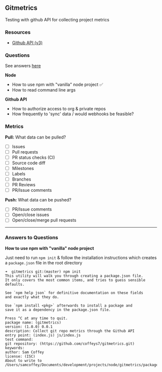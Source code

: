 ## Gitmetrics

Testing with github API for collecting project metrics

### Resources

- [Github API (v3)](https://developer.github.com/v3/)

### Questions

See answers [here](#answers-to-questions)

**Node**

- How to use npm with "vanilla" node project ✅
- How to read command line args

**Github API**

- How to authorize access to org & private repos
- How frequently to 'sync' data / would webhooks be feasible?

### Metrics

**Pull:** What data can be pulled?

- [ ] Issues
- [ ] Pull requests
- [ ] PR status checks (CI)
- [ ] Source code diff
- [ ] Milestones
- [ ] Labels
- [ ] Branches
- [ ] PR Reviews
- [ ] PR/Issue comments

**Push:** What data can be pushed?

- [ ] PR/Issue comments
- [ ] Open/close issues
- [ ] Open/close/merge pull requests

---

### Answers to Questions

**How to use npm with "vanilla" node project**

Just need to run `npm init` & follow the installation instructions which creates a `package.json` file in the root directory

```
➜  gitmetrics git:(master) npm init
This utility will walk you through creating a package.json file.
It only covers the most common items, and tries to guess sensible defaults.

See `npm help json` for definitive documentation on these fields
and exactly what they do.

Use `npm install <pkg>` afterwards to install a package and
save it as a dependency in the package.json file.

Press ^C at any time to quit.
package name: (gitmetrics)
version: (1.0.0) 0.0.1
description: Collect git repo metrics through the Github API
entry point: (index.js) js/index.js
test command:
git repository: (https://github.com/coffeys7/gitmetrics.git)
keywords:
author: Sam Coffey
license: (ISC)
About to write to /Users/samcoffey/Documents/development/projects/node/gitmetrics/package.json:
```
